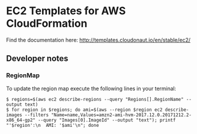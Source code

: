# EC2 Templates for AWS CloudFormation

Find the documentation here: http://templates.cloudonaut.io/en/stable/ec2/

## Developer notes

### RegionMap
To update the region map execute the following lines in your terminal:

```
$ regions=$(aws ec2 describe-regions --query "Regions[].RegionName" --output text)
$ for region in $regions; do ami=$(aws --region $region ec2 describe-images --filters "Name=name,Values=amzn2-ami-hvm-2017.12.0.20171212.2-x86_64-gp2" --query "Images[0].ImageId" --output "text"); printf "'$region':\n  AMI: '$ami'\n"; done
```
